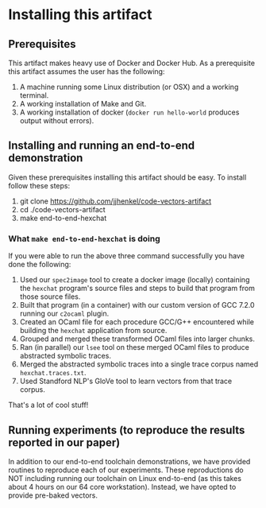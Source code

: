 # Installing this artifact

## Prerequisites

This artifact makes heavy use of Docker and Docker Hub. As a prerequisite this artifact assumes the user has the following:

1. A machine running some Linux distribution (or OSX) and a working terminal. 
2. A working installation of Make and Git.
3. A working installation of docker (`docker run hello-world` produces output without errors).

## Installing and running an end-to-end demonstration

Given these prerequisites installing this artifact should be easy. To install follow these steps:

1. git clone https://github.com/jjhenkel/code-vectors-artifact
2. cd ./code-vectors-artifact
3. make end-to-end-hexchat

### What `make end-to-end-hexchat` is doing

If you were able to run the above three command successfully you have done the following:

1. Used our `spec2image` tool to create a docker image (locally) containing the `hexchat` program's source files and steps to build that program from those source files.
2. Built that program (in a container) with our custom version of GCC 7.2.0 running our `c2ocaml` plugin. 
3. Created an OCaml file for each procedure GCC/G++ encountered while building the `hexchat` application from source.
4. Grouped and merged these transformed OCaml files into larger chunks.
5. Ran (in parallel) our `lsee` tool on these merged OCaml files to produce abstracted symbolic traces.
6. Merged the abstracted symbolic traces into a single trace corpus named `hexchat.traces.txt`.
7. Used Standford NLP's GloVe tool to learn vectors from that trace corpus.

That's a lot of cool stuff! 

## Running experiments (to reproduce the results reported in our paper)

In addition to our end-to-end toolchain demonstrations, we have provided routines to reproduce each of our experiments. These reproductions do NOT including running our toolchain on Linux end-to-end (as this takes about 4 hours on our 64 core workstation). Instead, we have opted to provide pre-baked vectors.


